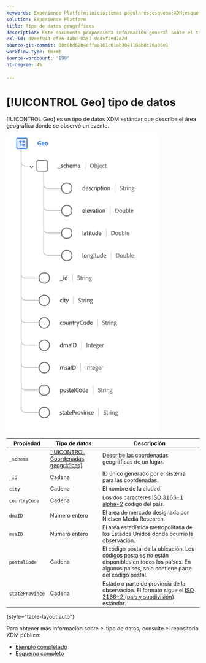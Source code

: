 ```yaml
---
keywords: Experience Platform;inicio;temas populares;esquema;XDM;esquemas;esquemas;geografía;tipo de datos;tipo de datos;tipo de datos;
solution: Experience Platform
title: Tipo de datos geográficos
description: Este documento proporciona información general sobre el tipo de datos XDM geográfico.
exl-id: d0eef943-ef86-4abd-8a51-dc45f2ed782d
source-git-commit: 60c0bd62b4effaa161c61ab304718ab8c20a06e1
workflow-type: tm+mt
source-wordcount: '199'
ht-degree: 4%

---
```


# [!UICONTROL Geo] tipo de datos

[!UICONTROL Geo] es un tipo de datos XDM estándar que describe el área geográfica donde se observó un evento.

<img src="../images/data-types/geo.png" width="400" /><br />

| Propiedad | Tipo de datos | Descripción |
| --- | --- | --- |
| `_schema` | [[!UICONTROL Coordenadas geográficas]](./geo-coordinates.md) | Describe las coordenadas geográficas de un lugar. |
| `_id` | Cadena | ID único generado por el sistema para las coordenadas. |
| `city` | Cadena | El nombre de la ciudad. |
| `countryCode` | Cadena | Los dos caracteres <a href="https://datahub.io/core/country-list">ISO 3166-1 alpha-2</a> código del país. |
| `dmaID` | Número entero | El área de mercado designada por Nielsen Media Research. |
| `msaID` | Número entero | El área estadística metropolitana de los Estados Unidos donde ocurrió la observación. |
| `postalCode` | Cadena | El código postal de la ubicación. Los códigos postales no están disponibles en todos los países. En algunos países, solo contiene parte del código postal. |
| `stateProvince` | Cadena | Estado o parte de provincia de la observación. El formato sigue el [ISO 3166-2 (país y subdivisión)](https://www.unece.org/cefact/locode/subdivisions.html) estándar. |

{style="table-layout:auto"}

Para obtener más información sobre el tipo de datos, consulte el repositorio XDM público:

* [Ejemplo completado](https://github.com/adobe/xdm/blob/master/components/datatypes/demographic/geo.example.1.json)
* [Esquema completo](https://github.com/adobe/xdm/blob/master/components/datatypes/demographic/geo.schema.json)

